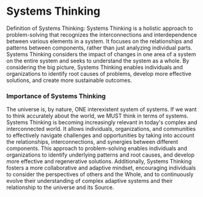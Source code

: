 # Systems Thinking

Definition of Systems Thinking: Systems Thinking is a holistic approach to problem-solving that recognizes the interconnections and interdependence between various elements in a system. It focuses on the relationships and patterns between components, rather than just analyzing individual parts. Systems Thinking considers the impact of changes in one area of a system on the entire system and seeks to understand the system as a whole. By considering the big picture, Systems Thinking enables individuals and organizations to identify root causes of problems, develop more effective solutions, and create more sustainable outcomes.

### Importance of Systems Thinking 

The universe is, by nature, ONE interexistent system of systems. If we want to think accurately about the world, we MUST think in terms of systems. Systems Thinking is becoming increasingly relevant in today's complex and interconnected world. It allows individuals, organizations, and communities to effectively navigate challenges and opportunities by taking into account the relationships, interconnections, and synergies between different components. This approach to problem-solving enables individuals and organizations to identify underlying patterns and root causes, and develop more effective and regenerative solutions. Additionally, Systems Thinking fosters a more collaborative and adaptive mindset, encouraging individuals to consider the perspectives of others and the Whole, and to continuously evolve their understanding of complex adaptive systems and their relationship to the universe and its Source. 